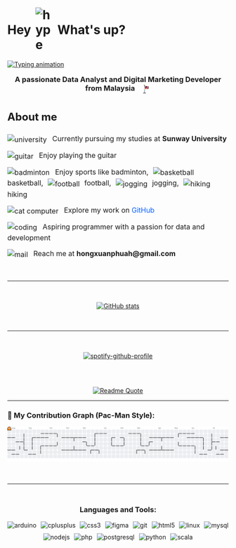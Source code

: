 <h1 style="display: flex; align-items: center; gap: 10px;">
  Hey <img src="https://emojis.slackmojis.com/emojis/images/1643514812/8268/blob-hype.gif?1643514812" width="40" alt="hype" /> What's up?
</h1>

<p>
  <a href="https://git.io/typing-svg" target="_blank" rel="noreferrer">
    <img
      src="https://readme-typing-svg.herokuapp.com?font=Cascadia+Code&size=35&duration=3000&pause=1000&color=0E61F7&width=435&lines=Hello%2C+I'm+Hong+Xuan.+;Welcome+to+my+GitHub!"
      alt="Typing animation"
      style="max-width: 100%;"
    />
  </a>
</p>

<h3 align="center" style="margin-top: 1rem;">
  A passionate Data Analyst and Digital Marketing Developer from Malaysia
  <img
    src="https://raw.githubusercontent.com/GaryPhuah/GaryPhuah/main/MalaysiaPixelFlag.png"
    alt="Malaysia Flag"
    height="24"
    style="image-rendering: pixelated; vertical-align: middle; margin-left: 8px;"
  />
</h3>

<section style="max-width: 600px; margin: 2rem auto; font-size: 1rem; line-height: 1.5;">
  <h2>About me</h2>
  <ul style="list-style: none; padding-left: 0; gap: 12px; display: flex; flex-direction: column;">
    <li>
      <img src="https://emojis.slackmojis.com/emojis/images/1646202024/54804/university.png?1646202024" width="20" alt="university" style="vertical-align: middle; margin-right: 8px;" />
      Currently pursuing my studies at <strong>Sunway University</strong>
    </li>
    <li>
      <img src="https://emojis.slackmojis.com/emojis/images/1643516132/21562/guitar.gif?1643516132" width="20" alt="guitar" style="vertical-align: middle; margin-right: 8px;" />
      Enjoy playing the guitar
    </li>
    <li>
      <img src="https://emojis.slackmojis.com/emojis/images/1647276207/56108/badminton.gif?1647276207" width="20" alt="badminton" style="vertical-align: middle; margin-right: 8px;" />
      Enjoy sports like badminton,
      <img src="https://emojis.slackmojis.com/emojis/images/1643515849/18647/basketball.gif?1643515849" width="20" alt="basketball" style="vertical-align: middle; margin: 0 6px;" />
      basketball,
      <img src="https://emojis.slackmojis.com/emojis/images/1643516309/23432/football.gif?1643516309" width="20" alt="football" style="vertical-align: middle; margin: 0 6px;" />
      football,
      <img src="https://emojis.slackmojis.com/emojis/images/1623199832/44022/running.gif?1623199832" width="20" alt="jogging" style="vertical-align: middle; margin: 0 6px;" />
      jogging,
      <img src="https://emojis.slackmojis.com/emojis/images/1643516331/23682/hiking.gif?1643516331" width="20" alt="hiking" style="vertical-align: middle; margin-left: 6px;" />
      hiking
    </li>
    <li>
      <img src="https://emojis.slackmojis.com/emojis/images/1643515359/13772/cat_computer.gif?1643515359" width="20" alt="cat computer" style="vertical-align: middle; margin-right: 8px;" />
      Explore my work on <a href="https://github.com/GaryPhuah" target="_blank" rel="noreferrer" style="color:#0E61F7; text-decoration: none;">GitHub</a>
    </li>
    <li>
      <img src="https://emojis.slackmojis.com/emojis/images/1643514532/5264/coding.gif?1643514532" width="20" alt="coding" style="vertical-align: middle; margin-right: 8px;" />
      Aspiring programmer with a passion for data and development
    </li>
    <li>
      <img src="https://emojis.slackmojis.com/emojis/images/1645051490/53192/mail.gif?1645051490" width="20" alt="mail" style="vertical-align: middle; margin-right: 8px;" />
      Reach me at <strong>hongxuanphuah@gmail.com</strong>
    </li>
  </ul>
</section>

<hr style="margin: 3rem 0;" />

<div style="text-align: center;">
  <a href="https://github.com/GaryPhuah" target="_blank" rel="noreferrer" style="display: inline-block;">
    <img src="https://pixel-profile.vercel.app/api/github-stats?username=GaryPhuah&theme=road_trip&pixelate_avatar=false" alt="GitHub stats" style="max-width: 100%; height: auto;" />
  </a>
</div>

<hr style="margin: 3rem 0;" />

<div align="center">

  <!-- Spotify Widget -->
  <a href="https://github.com/kittinan/spotify-github-profile">
    <img src="https://spotify-github-profile.kittinanx.com/api/view?uid=31bozywgi3mnmrvpczc6llupvfme&cover_image=true&theme=default&show_offline=false&background_color=121212&interchange=false" alt="spotify-github-profile" />
  </a>

  <br/><br/> <!-- Optional spacing -->

  <!-- Quote Widget -->
  <a href="https://github.com/piyushsuthar/github-readme-quotes">
    <img src="https://quotes-github-readme.vercel.app/api?type=horizontal&theme=dark&quote=A%20person%27s%20growth%20is%20witnessed%20by%20themselves.&author=Hong%20Xuan" alt="Readme Quote" />
  </a>

</div>

---
<h3 style="text-align: left;">👾 My Contribution Graph (Pac-Man Style):</h3>

<picture>
  <source media="(prefers-color-scheme: dark)" srcset="https://raw.githubusercontent.com/GaryPhuah/GaryPhuah/output/pacman-contribution-graph-dark.svg" />
  <source media="(prefers-color-scheme: light)" srcset="https://raw.githubusercontent.com/GaryPhuah/GaryPhuah/output/pacman-contribution-graph.svg" />
  <img
    src="https://raw.githubusercontent.com/GaryPhuah/GaryPhuah/output/pacman-contribution-graph.svg"
    alt="Pac-Man contribution graph"
    style="max-width: 100%; height: auto;"
  />
</picture>


<hr style="margin: 3rem 0;" />

<h3 align="center">Languages and Tools:</h3>
<p align="center" style="display: flex; flex-wrap: wrap; gap: 10px; justify-content: center;">
  <a href="https://www.arduino.cc/" target="_blank" rel="noreferrer" style="text-decoration: none;">
    <img src="https://cdn.worldvectorlogo.com/logos/arduino-1.svg" alt="arduino" width="40" height="40" />
  </a>
  <a href="https://www.w3schools.com/cpp/" target="_blank" rel="noreferrer" style="text-decoration: none;">
    <img src="https://cdn.jsdelivr.net/gh/devicons/devicon/icons/cplusplus/cplusplus-original.svg" alt="cplusplus" width="40" height="40" />
  </a>
  <a href="https://www.w3schools.com/css/" target="_blank" rel="noreferrer" style="text-decoration: none;">
    <img src="https://cdn.jsdelivr.net/gh/devicons/devicon/icons/css3/css3-original-wordmark.svg" alt="css3" width="40" height="40" />
  </a>
  <a href="https://www.figma.com/" target="_blank" rel="noreferrer" style="text-decoration: none;">
    <img src="https://cdn.jsdelivr.net/gh/devicons/devicon/icons/figma/figma-original.svg" alt="figma" width="40" height="40" />
  </a>
  <a href="https://git-scm.com/" target="_blank" rel="noreferrer" style="text-decoration: none;">
    <img src="https://cdn.jsdelivr.net/gh/devicons/devicon/icons/git/git-original.svg" alt="git" width="40" height="40" />
  </a>
  <a href="https://www.w3.org/html/" target="_blank" rel="noreferrer" style="text-decoration: none;">
    <img src="https://cdn.jsdelivr.net/gh/devicons/devicon/icons/html5/html5-original-wordmark.svg" alt="html5" width="40" height="40" />
  </a>
  <a href="https://www.linux.org/" target="_blank" rel="noreferrer" style="text-decoration: none;">
    <img src="https://cdn.jsdelivr.net/gh/devicons/devicon/icons/linux/linux-original.svg" alt="linux" width="40" height="40" />
  </a>
  <a href="https://www.mysql.com/" target="_blank" rel="noreferrer" style="text-decoration: none;">
    <img src="https://cdn.jsdelivr.net/gh/devicons/devicon/icons/mysql/mysql-original-wordmark.svg" alt="mysql" width="40" height="40" />
  </a>
  <a href="https://nodejs.org" target="_blank" rel="noreferrer" style="text-decoration: none;">
    <img src="https://cdn.jsdelivr.net/gh/devicons/devicon/icons/nodejs/nodejs-original-wordmark.svg" alt="nodejs" width="40" height="40" />
  </a>
  <a href="https://www.php.net" target="_blank" rel="noreferrer" style="text-decoration: none;">
    <img src="https://cdn.jsdelivr.net/gh/devicons/devicon/icons/php/php-original.svg" alt="php" width="40" height="40" />
  </a>
  <a href="https://www.postgresql.org" target="_blank" rel="noreferrer" style="text-decoration: none;">
    <img src="https://cdn.jsdelivr.net/gh/devicons/devicon/icons/postgresql/postgresql-original-wordmark.svg" alt="postgresql" width="40" height="40" />
  </a>
  <a href="https://www.python.org" target="_blank" rel="noreferrer" style="text-decoration: none;">
    <img src="https://cdn.jsdelivr.net/gh/devicons/devicon/icons/python/python-original.svg" alt="python" width="40" height="40" />
  </a>
  <a href="https://www.scala-lang.org" target="_blank" rel="noreferrer" style="text-decoration: none;">
    <img src="https://cdn.jsdelivr.net/gh/devicons/devicon/icons/scala/scala-original.svg" alt="scala" width="40" height="40" />
  </a>
</p>
